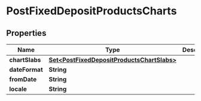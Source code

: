 

# PostFixedDepositProductsCharts


## Properties

| Name | Type | Description | Notes |
|------------ | ------------- | ------------- | -------------|
|**chartSlabs** | [**Set&lt;PostFixedDepositProductsChartSlabs&gt;**](PostFixedDepositProductsChartSlabs.md) |  |  [optional] |
|**dateFormat** | **String** |  |  [optional] |
|**fromDate** | **String** |  |  [optional] |
|**locale** | **String** |  |  [optional] |



